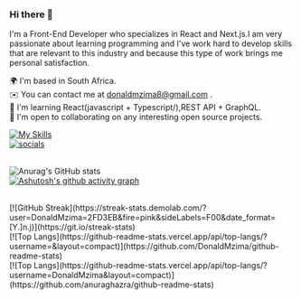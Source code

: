 ### Hi there 👋

I'm a Front-End Developer who specializes in React and Next.js.I am very passionate about learning programming and I've work hard to develop skills that are relevant to this industry and because this type of work brings me personal satisfaction.

🌍  I'm based in South Africa.
<br/>
✉️  You can contact me at donaldmzima8@gmail.com .
<br>
🧠  I'm learning React(javascript + Typescript/),REST API + GraphQL.
<br>
🤝  I'm open to collaborating on any interesting open source projects.
<br/>

[![My Skills](https://skillicons.dev/icons?i=html,css,tailwind,react,js,ts,nextjs,graphql,git)](https://skillicons.dev)
<br/>
[![socials](https://skillicons.dev/icons?i=github)]([https://skillicons.dev](https://github.com/DonaldMzima/))

<br/>![Anurag's GitHub stats](https://github-readme-stats.vercel.app/api?username=DonaldMzima&show_icons=true&theme=radical)
<br/>
[![Ashutosh's github activity graph](https://github-readme-activity-graph.cyclic.app/graph?username=DonaldMzima&theme=dracula)](https://github.com/ashutosh00710/github-readme-activity-graph)

<br/>
[![GitHub Streak](https://streak-stats.demolab.com/?user=DonaldMzima=2FD3EB&fire=pink&sideLabels=F00&date_format=[Y.]n.j)](https://git.io/streak-stats)
  

<br/>
[![Top Langs](https://github-readme-stats.vercel.app/api/top-langs/?username=&layout=compact)](https://github.com/DonaldMzima/github-readme-stats)
<br/>
[![Top Langs](https://github-readme-stats.vercel.app/api/top-langs/?username=DonaldMzima&layout=compact)](https://github.com/anuraghazra/github-readme-stats)
